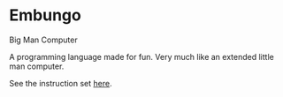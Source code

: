# Embungo
Big Man Computer

A programming language made for fun.
Very much like an extended little man computer.

See the instruction set [here](https://github.com/AndrewLuckett/Embungo/blob/master/Embungo%20command%20list.txt).
